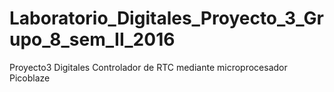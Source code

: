 # Laboratorio_Digitales_Proyecto_3_Grupo_8_sem_II_2016
Proyecto3 Digitales Controlador de RTC mediante microprocesador Picoblaze
